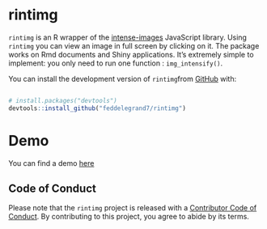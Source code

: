 
<!-- README.md is generated from README.Rmd. Please edit that file -->

# rintimg

<!-- badges: start -->

<!-- badges: end -->

`rintimg` is an R wrapper of the
[intense-images](https://github.com/tholman/intense-images) JavaScript
library. Using `rintimg` you can view an image in full screen by
clicking on it. The package works on Rmd documents and Shiny
applications. It’s extremely simple to implement: you only need to run
one function : `img_intensify()`.

You can install the development version of `rintimg`from
[GitHub](https://github.com/) with:

``` r

# install.packages("devtools")
devtools::install_github("feddelegrand7/rintimg")
```

# Demo

You can find a demo [here]()

## Code of Conduct

Please note that the `rintimg` project is released with a [Contributor
Code of
Conduct](https://contributor-covenant.org/version/2/0/CODE_OF_CONDUCT.html).
By contributing to this project, you agree to abide by its terms.
